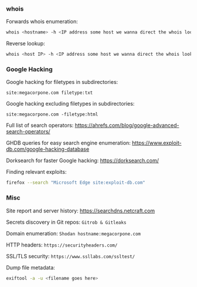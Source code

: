 ### whois

Forwards whois enumeration:
```bash
whois <hostname> -h <IP address some host we wanna direct the whois lookup at>
```
Reverse lookup:
```bash
whois <host IP> -h <IP address some host we wanna direct the whois lookup at>
```

### Google Hacking

Google hacking for filetypes in subdirectories:
```
site:megacorpone.com filetype:txt
```
Google hacking excluding filetypes in subdirectories:
```
site:megacorpone.com -filetype:html
```
Full list of search operators:
https://ahrefs.com/blog/google-advanced-search-operators/

GHDB queries for easy search engine enumeration:
https://www.exploit-db.com/google-hacking-database

Dorksearch for faster Google hacking:
https://dorksearch.com/

Finding relevant exploits:
```bash
firefox --search "Microsoft Edge site:exploit-db.com"
```

### Misc

Site report and server history:
https://searchdns.netcraft.com

Secrets discovery in Git repos:
`Gitrob & Gitleaks`

Domain enumeration:
`Shodan hostname:megacorpone.com`

HTTP headers:
`https://securityheaders.com/`

SSL/TLS security:
`https://www.ssllabs.com/ssltest/`

Dump file metadata:
```bash
exiftool -a -u <filename goes here>
```
